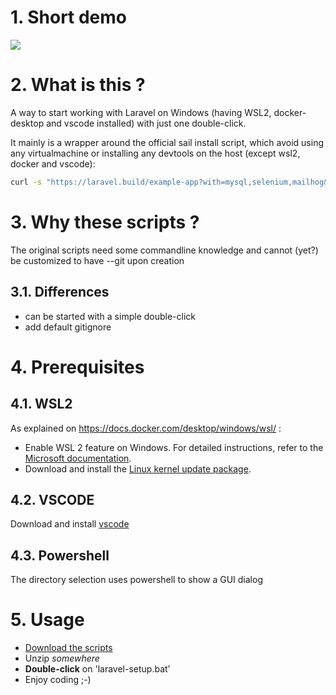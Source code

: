 # 1. Short demo
![](https://github.com/jonathanMelly/laravel-setup-gui/raw/main/laravel-setup-gui.gif)

# 2. What is this ?
A way to start working with Laravel on Windows (having WSL2, docker-desktop and vscode installed) with just one double-click.

It mainly is a wrapper around the official sail install script, which avoid using any virtualmachine or installing any devtools on the host (except wsl2, docker and vscode):
```bash
curl -s "https://laravel.build/example-app?with=mysql,selenium,mailhog&devcontainer" | bash
```

# 3. Why these scripts ?
The original scripts need some commandline knowledge and cannot (yet?) be customized to have --git upon creation

## 3.1. Differences
- can be started with a simple double-click
- add default gitignore

# 4. Prerequisites
## 4.1. WSL2
As explained on https://docs.docker.com/desktop/windows/wsl/ :
 - Enable WSL 2 feature on Windows. For detailed instructions, refer to the [Microsoft documentation](https://docs.microsoft.com/en-us/windows/wsl/install-win10).
 - Download and install the [Linux kernel update package](https://docs.microsoft.com/windows/wsl/wsl2-kernel).

## 4.2. VSCODE
Download and install [vscode](https://code.visualstudio.com/download)

## 4.3. Powershell
The directory selection uses powershell to show a GUI dialog
 
# 5. Usage
 - [Download the scripts](https://github.com/jonathanMelly/laravel-setup/archive/refs/heads/main.zip)
 - Unzip *somewhere*
 - **Double-click** on 'laravel-setup.bat'
 - Enjoy coding ;-)
